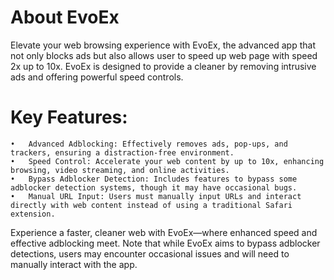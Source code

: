# About EvoEx

Elevate your web browsing experience with EvoEx, the advanced app that not only blocks ads but also allows user to speed up web page with speed 2x up to 10x. EvoEx is designed to provide a cleaner by removing intrusive ads and offering powerful speed controls.

# Key Features:

	•	Advanced Adblocking: Effectively removes ads, pop-ups, and trackers, ensuring a distraction-free environment.
	•	Speed Control: Accelerate your web content by up to 10x, enhancing browsing, video streaming, and online activities.
	•	Bypass Adblocker Detection: Includes features to bypass some adblocker detection systems, though it may have occasional bugs.
	•	Manual URL Input: Users must manually input URLs and interact directly with web content instead of using a traditional Safari extension.

Experience a faster, cleaner web with EvoEx—where enhanced speed and effective adblocking meet. Note that while EvoEx aims to bypass adblocker detections, users may encounter occasional issues and will need to manually interact with the app.


